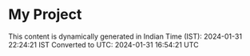 # My Project

This content is dynamically generated in Indian Time (IST): 2024-01-31 22:24:21 IST
Converted to UTC: 2024-01-31 16:54:21 UTC

